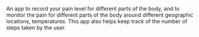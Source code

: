 An app to record your pain level for different parts of the body, and to monitor the pain for different parts of the body around different geographic locations, temperatures. This app also helps keep track of the number of steps taken by the user. 
